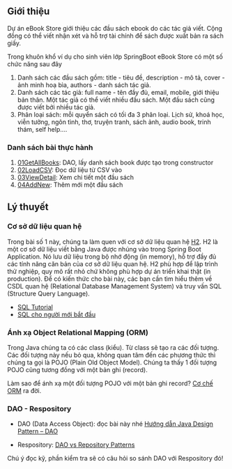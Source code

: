 ## Giới thiệu
Dự án eBook Store giới thiệu các đầu sách ebook do các tác giả viết. Cộng đồng có thể viết nhận xét và hỗ trợ tài chính để sách được xuất bản ra sách giấy.

Trong khuôn khổ ví dụ cho sinh viên lớp SpringBoot eBook Store có một số chức năng sau đây

1. Danh sách các đầu sách gồm: title - tiêu đề, description - mô tả, cover - ảnh minh hoạ bìa, authors - danh sách tác giả.
2. Danh sách các tác giả: full name - tên đầy đủ, email, mobile, giới thiệu bản thân.
Một tác giả có thể viết nhiều đầu sách. Một đầu sách cũng được viết bởi nhiều tác giả.
3. Phân loại sách: mỗi quyển sách có tối đa 3 phân loại. Lịch sử, khoá học, viễn tưởng, ngôn tình, thơ, truyện tranh, sách ảnh, audio book, trinh thám, self help....

### Danh sách bài thực hành
1. [01GetAllBooks](01GetAllBooks/bookstore): DAO, lấy danh sách book được tạo trong constructor
2. [02LoadCSV](02LoadCSV/bookstore): Đọc dữ liệu từ CSV vào
3. [03ViewDetail](03ViewDetail/bookstore): Xem chi tiết một đầu sách
4. [04AddNew](04AddNew/bookstore): Thêm mới một đầu sách

## Lý thuyết

### Cơ sở dữ liệu quan hệ
Trong bài số 1 này, chúng ta làm quen với cơ sở dữ liệu quan hệ [H2](https://www.h2database.com/html/main.html). H2 là một cơ sở dữ liệu viết bằng Java được nhúng vào trong Spring Boot Application. Nó lưu dữ liệu trong bộ nhớ động (in memory), hỗ trợ đầy đủ các tính năng căn bản của cơ sở dữ liệu quan hệ. H2 phù hợp để lập trình thử nghiệp, quy mô rất nhỏ chứ không phù hợp dự án triển khai thật (in production). Để có kiến thức cho bài này, các bạn cần tìm hiểu thêm về CSDL quan hệ (Relational Database Management System) và truy vấn SQL (Structure Query Language).

- [SQL Tutorial](https://www.w3schools.com/sql/)
- [SQL cho người mới bắt đầu](https://techmaster.vn/khoa-hoc/l9y/sql-cho-nguoi-moi-bat-dau)

### Ánh xạ Object Relational Mapping (ORM)
Trong Java chúng ta có các class (kiểu). Từ class sẽ tạo ra các đối tượng. Các đối tượng này nếu bỏ qua, không quan tâm đến các phương thức thì chúng ta gọi là POJO (Plain Old Object Model). Chúng ta thấy 1 đối tượng POJO cũng tương đồng với một bản ghi (record).

Làm sao để ánh xạ một đối tượng POJO với một bản ghi record?
[Cơ chế ORM](https://viblo.asia/p/object-relational-mapping-djeZ1PQ3KWz) ra đời.

### DAO - Respository
- DAO (Data Access Object): đọc bài này nhé [Hướng dẫn Java Design Pattern – DAO](https://gpcoder.com/4935-huong-dan-java-design-pattern-dao/)

- Respository: [DAO vs Repository Patterns](https://www.baeldung.com/java-dao-vs-repository)

Chú ý đọc kỹ, phần kiểm tra sẽ có câu hỏi so sánh DAO với Respository đó!
